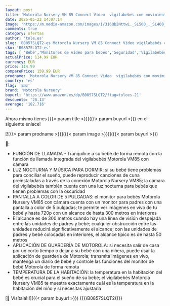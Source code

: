 ```yaml
---
layout: post
title: 'Motorola Nursery VM 85 Connect Video  vigilabebés con movimiento horizontal y vertical  Wi-Fi  pantalla en color de 5 0 pulgadas  visión nocturna por infrarrojos  audio y sensor de temperatura'
date: 2025-05-22 14:07:14
image: 'https://m.media-amazon.com/images/I/316Qb2NttwL._SL500_._SL400_.jpg'
comments: true
category: ofertas
author: 'tole.es'
slug: 'B0857SLQT2-es Motorola Nursery VM 85 Connect Video vigilabebés con...'
sku: 'B0857SLQT2-es'
tags: [ 'Bebé','Monitores de vídeo para bebés','Seguridad','Vigilabebés','motorola nursery','vigilabebés','🇪🇸', ]
actualPrice: 114.99 EUR
currency: EUR
price: 114.99
comparePrice: 159.99 EUR
prodname: 'Motorola Nursery VM 85 Connect Video  vigilabebés con movimiento horizontal y vertical  Wi-Fi  pantalla en color de 5 0 pulgadas  visión nocturna por infrarrojos  audio y sensor de temperatura'
country: 'es'
flag: '🇪🇸'
brand: 'Motorola Nursery'
buyurl: 'https://www.amazon.es/dp/B0857SLQT2/?tag=tolees-21'
descuento: '28.13'
average: '182.716'
---
```


Ahora mismo tienes [{{< param title >}}]({{< param buyurl >}}) en el siguiente enlace!

[![{{< param prodname >}}]({{< param image >}})]({{< param buyurl >}})

🔎:

- FUNCIÓN DE LLAMADA - Tranquilice a su bebé de forma remota con la función de llamada integrada del vigilabebés Motorola VM85 con cámara
- LUZ NOCTURNA Y MÚSICA PARA DORMIR: si su bebé tiene problemas para conciliar el sueño, puede reproducir canciones de cuna preinstaladas a través de la conexión Motorola Nursery VM85; la cámara del vigilabebés también cuenta con una luz nocturna para bebés que tienen problemas con la oscuridad
- PANTALLA A COLOR DE 5 PULGADAS: el monitor para bebés Motorola Nursery VM85 con cámara cuenta con un monitor para padres con una pantalla a color de 5 pulgadas; te permite ver imágenes en vivo de tu bebé y hasta 720p con un alcance de hasta 300 metros en interiores
- El alcance es de 300 metros cuando hay una línea de visión despejada entre las unidades de padres y bebé; cualquier obstrucción entre las unidades reducirá significativamente el alcance; con las unidades de padres y bebé colocadas en interiores, el alcance típico es de hasta 50 metros
- APLICACIÓN DE GUARDERÍA DE MOTOROLA: si necesita salir de casa por un corto tiempo o dejar a su bebé con una niñera, puede usar la aplicación de guardería de Motorola; transmita imágenes en vivo, mantenga un diario de bebé y controle las funciones del monitor de bebé Motorola de forma remota
- TEMPERATURA DE LA HABITACIÓN: la temperatura en la habitación del bebé es crucial para el sueño de su bebé; el vigilabebés Motorola Nursery VM85 te muestra exactamente cuál es la temperatura en la habitación del niño y si necesitas ajustarla

[🛒 Visítala!!!]({{< param buyurl >}})
{{<world>}}B0857SLQT2{{</world>}}
